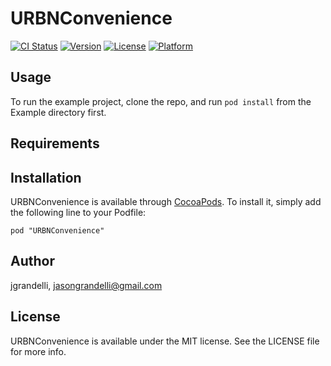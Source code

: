 # URBNConvenience

[![CI Status](http://img.shields.io/travis/jgrandelli/URBNConvenience.svg?style=flat)](https://travis-ci.org/jgrandelli/URBNConvenience)
[![Version](https://img.shields.io/cocoapods/v/URBNConvenience.svg?style=flat)](http://cocoadocs.org/docsets/URBNConvenience)
[![License](https://img.shields.io/cocoapods/l/URBNConvenience.svg?style=flat)](http://cocoadocs.org/docsets/URBNConvenience)
[![Platform](https://img.shields.io/cocoapods/p/URBNConvenience.svg?style=flat)](http://cocoadocs.org/docsets/URBNConvenience)

## Usage

To run the example project, clone the repo, and run `pod install` from the Example directory first.

## Requirements

## Installation

URBNConvenience is available through [CocoaPods](http://cocoapods.org). To install
it, simply add the following line to your Podfile:

    pod "URBNConvenience"

## Author

jgrandelli, jasongrandelli@gmail.com

## License

URBNConvenience is available under the MIT license. See the LICENSE file for more info.

